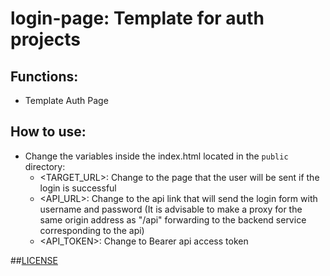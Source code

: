 # login-page: Template for auth projects

## Functions:
- Template Auth Page

## How to use:

- Change the variables inside the index.html located in the `public` directory:
  - <TARGET_URL>: Change to the page that the user will be sent if the login is successful
  - <API_URL>: Change to the api link that will send the login form with username and password (It is advisable to make a proxy for the same origin address as "/api" forwarding to the backend service corresponding to the api)
  - <API_TOKEN>: Change to Bearer api access token

##[LICENSE](https://github.com/JosiasPires/login-page/LICENSE)